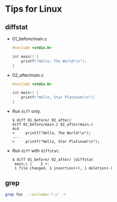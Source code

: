 # Tips for Linux


## diffstat
- 01_before/main.c
  ```c
  #include <stdio.h>
  
  int main() {
      printf("Hello, The World!\n");
  }
  ```
- 02_after/main.c
  ```c
  #include <stdio.h>
  
  int main() {
      printf("Hello, Star Platinum!\n");
  }
  ```
- Run `diff` only.
  ```
  $ diff 01_before/ 02_after/ 
  diff 01_before/main.c 02_after/main.c
  4c4
  <     printf("Hello, The World!\n");
  ---
  >     printf("Hello, Star Platinum!\n");
  ```
- Run `diff` with `diffstat`.
  ```
  $ diff 01_before/ 02_after/ |diffstat 
   main.c |    2 +-
   1 file changed, 1 insertion(+), 1 deletion(-)  
  ```

## grep
```sh
grep foo  --include='*.c' -r
```
